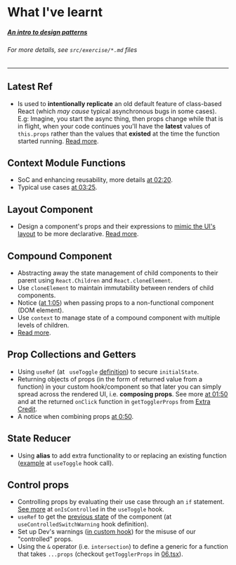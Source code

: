 # What I've learnt

##### [An intro to design patterns](https://kentcdodds.com/blog/aha-programming)
###### *For more details, see `src/exercise/*.md` files*
-------------

## Latest Ref
- Is used to **intentionally replicate** an old default feature of class-based React (which *may cause* typical asynchronous bugs in some cases). E.g: Imagine, you start the async thing, then props change while that is in flight, when your code continues you'll have the **latest** values of `this.props` rather than the values that **existed** at the time the function started running. [Read more](https://epicreact.dev/how-react-uses-closures-to-avoid-bugs/).

## Context Module Functions
- SoC and enhancing reusability, more details [at 02:20](https://epicreact.dev/modules/advanced-react-patterns/context-module-functions-solution).
- Typical use cases [at 03:25](https://epicreact.dev/modules/advanced-react-patterns/context-module-functions-solution).

## Layout Component 
- Design a component's props and their expressions to [mimic the UI's layout](https://github.com/HelpMe-Pls/advanced-react-patterns/blob/extra/src/final/TS/02.tsx) to be more declarative. [Read more](https://epicreact.dev/one-react-mistake-thats-slowing-you-down/).

## Compound Component
- Abstracting away the state management of child components to their parent using `React.Children` and `React.cloneElement`.
- Use `cloneElement` to maintain immutability between renders of child components.
- Notice ([at 1:05](https://epicreact.dev/modules/advanced-react-patterns/compound-components-extra-credit-solution-1)) when passing props to a non-functional component (DOM element).
- Use `context` to manage state of a compound component with multiple levels of children.
- [Read more](https://ryanflorence.dev/p/advanced-element-composition-in-react).

## Prop Collections and Getters
- Using `useRef` (at ` useToggle` [definition](https://github.com/HelpMe-Pls/advanced-react-patterns/blob/extra/src/final/TS/04.tsx)) to secure `initialState`.
- Returning objects of props (in the form of returned value from a function) in your custom hook/component so that later you can simply spread across the rendered UI, i.e. **composing props**. See more [at 01:50](https://epicreact.dev/modules/advanced-react-patterns/prop-collections-and-getters-extra-credit-solution-1) and at the returned `onClick` function in `getTogglerProps` from [Extra Credit](https://github.com/HelpMe-Pls/advanced-react-patterns/blob/master/src/final/04.extra-1.js).
- A notice when combining props [at 0:50](https://epicreact.dev/modules/advanced-react-patterns/prop-collections-and-getters-extra-credit-solution-1).

## State Reducer
- Using **alias** to add extra functionality to or replacing an existing function ([example](https://github.com/HelpMe-Pls/advanced-react-patterns/blob/extra/src/final/TS/05.tsx) at `useToggle` hook call).

## Control props
- Controlling props by evaluating their use case through an `if` statement. [See more](https://github.com/HelpMe-Pls/advanced-react-patterns/blob/master/src/exercise/06.js) at `onIsControlled` in the `useToggle` hook. 
- `useRef` to get the [previous state](https://github.com/HelpMe-Pls/advanced-react-patterns/blob/master/src/exercise/06.js) of the component (at `useControlledSwitchWarning` hook definition).
- Set up Dev's warnings ([in custom hook](https://github.com/HelpMe-Pls/advanced-react-patterns/blob/extra/src/utils.tsx)) for the misuse of our "controlled" props.
- Using the `&` operator (i.e. `intersection`) to define a generic for a function that takes `...props` (checkout `getTogglerProps` in [06.tsx](https://github.com/HelpMe-Pls/advanced-react-patterns/blob/extra/src/final/TS/06.tsx)).